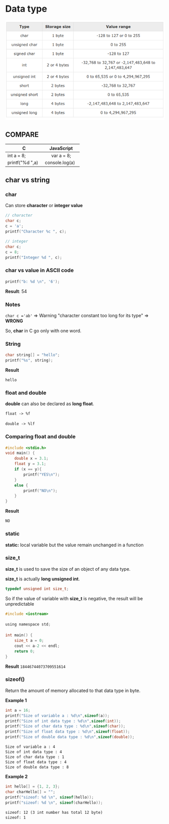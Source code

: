 # Data type

![](datatype.png)

## COMPARE

| C | JavaScript|
| ------- |:------:|
|int a = 8; | var a = 8;|
| printf("%d ",a)    | console.log(a)    |

## char vs string

### char

Can store **character** or **integer value**

```c
// character
char c;
c = 'a';
printf("Character %c ", c);
```

```c
// integer
char c;
c = 8;
printf("Integer %d ", c);
```

### char vs value in ASCII code

```c
printf("b: %d \n", '6');	
```

**Result**: 54

### Notes

``char c ='ab'`` => Warning "character constant too long for its type" => **WRONG**

So, **char** in C go only with one word.

### String

```c
char string[] = "hello";
printf("%s", string);
```

**Result**

```
hello
```

### float and double

**double** can also be declared as **long float**.

```
float -> %f

double -> %lf
```

### Comparing float and double

```c
#include <stdio.h>
void main() {
	double x = 3.1;
	float y = 3.1;
	if (x == y){
		printf("YES\n");
	}
	else {
		printf("NO\n");
	}
}
```

**Result**

```
NO
```

### static

**static:** local variable but the value remain unchanged in a function

### size_t

**size_t** is used to save the size of an object of any data type.

**size_t** is actually **long unsigned int**.

```c
typedef unsigned int size_t;
```

So if the value of variable with **size_t** is negative, the result will be unpredictable

```c
#include <iostream>

using namespace std;

int main() {
    size_t a = 0;
    cout << a-2 << endl;
    return 0;
}
```

**Result** ``18446744073709551614``

### sizeof()

Return the amount of memory allocated to that data type in byte.

**Example 1**

```c
int a = 16;
printf("Size of variable a : %d\n",sizeof(a));
printf("Size of int data type : %d\n",sizeof(int));
printf("Size of char data type : %d\n",sizeof(char));
printf("Size of float data type : %d\n",sizeof(float));
printf("Size of double data type : %d\n",sizeof(double));    
```   

```
Size of variable a : 4
Size of int data type : 4
Size of char data type : 1
Size of float data type : 4
Size of double data type : 8
```

**Example 2**

```c
int hello[] = {1, 2, 3};
char charHello[] = "";
printf("sizeof: %d \n", sizeof(hello));
printf("sizeof: %d \n", sizeof(charHello));
```

```
sizeof: 12 (3 int number has total 12 byte)
sizeof: 1 
```
